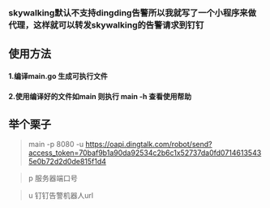 ### skywalking默认不支持dingding告警所以我就写了一个小程序来做代理，这样就可以转发skywalking的告警请求到钉钉

## 使用方法

#### 1.编译main.go 生成可执行文件
#### 2.使用编译好的文件如main 则执行 main -h 查看使用帮助

## 举个栗子

> main -p 8080 -u https://oapi.dingtalk.com/robot/send?access_token=70baf9b1a90da92534c2b6c1x52737da0fd07146135435e0b72d2d0de815f1d4

> p 服务器端口号 

> u 钉钉告警机器人url
